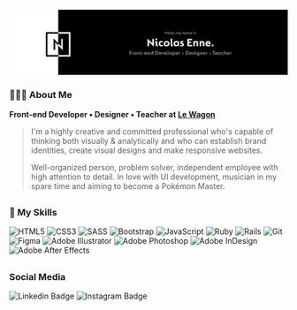 [![nicolas enne header](https://raw.githubusercontent.com/nicolasenne/nicolasenne/main/images/main-banner.png)](https://nicolasenne.co)

### 🧙🏻‍♂️ About Me
**Front-end Developer • Designer • Teacher at [Le Wagon](https://www.lewagon.com/)**

> I'm a highly creative and committed professional who's capable of thinking both visually & analytically and who can establish brand identities, create visual designs and make responsive websites.
>
> Well-organized person, problem solver, independent employee with high attention to detail. In love with UI development, musician in my spare time and aiming to become a Pokémon Master.

##

### 📓 My Skills

![HTML5](https://img.shields.io/badge/html5-white.svg?style=for-the-badge&logo=html5&logoColor=black)
![CSS3](https://img.shields.io/badge/css3-white.svg?style=for-the-badge&logo=css3&logoColor=black)
![SASS](https://img.shields.io/badge/SASS-white.svg?style=for-the-badge&logo=SASS&logoColor=black)
![Bootstrap](https://img.shields.io/badge/bootstrap-white.svg?style=for-the-badge&logo=bootstrap&logoColor=black)
![JavaScript](https://img.shields.io/badge/javascript-white.svg?style=for-the-badge&logo=javascript&logoColor=black)
![Ruby](https://img.shields.io/badge/ruby-white.svg?style=for-the-badge&logo=ruby&logoColor=black)
![Rails](https://img.shields.io/badge/rails-white.svg?style=for-the-badge&logo=ruby-on-rails&logoColor=black)
![Git](https://img.shields.io/badge/git-white.svg?style=for-the-badge&logo=git&logoColor=black)
![Figma](https://img.shields.io/badge/figma-white.svg?style=for-the-badge&logo=figma&logoColor=black)
![Adobe Illustrator](https://img.shields.io/badge/adobe%20illustrator-white.svg?style=for-the-badge&logo=adobe%20illustrator&logoColor=black)
![Adobe Photoshop](https://img.shields.io/badge/adobe%20photoshop-white.svg?style=for-the-badge&logo=adobe%20photoshop&logoColor=black)
![Adobe InDesign](https://img.shields.io/badge/Adobe%20InDesign-white?style=for-the-badge&logo=adobeindesign&logoColor=black)
![Adobe After Effects](https://img.shields.io/badge/Adobe%20After%20Effects-white.svg?style=for-the-badge&logo=Adobe%20After%20Effects&logoColor=black)


##

### Social Media

![Linkedin Badge](https://img.shields.io/badge/LinkedIn-black?style=for-the-badge&logo=linkedin&logoColor=white)
![Instagram Badge](https://img.shields.io/badge/-Instagram-black?style=for-the-badge&logo=Instagram&logoColor=FFFFFF&link=https://www.instagram.com/nicolasenne)
